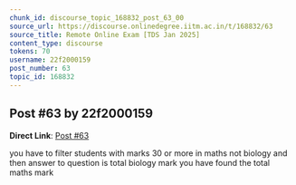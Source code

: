 ```yaml
---
chunk_id: discourse_topic_168832_post_63_00
source_url: https://discourse.onlinedegree.iitm.ac.in/t/168832/63
source_title: Remote Online Exam [TDS Jan 2025]
content_type: discourse
tokens: 70
username: 22f2000159
post_number: 63
topic_id: 168832
---
```


## Post #63 by 22f2000159

**Direct Link**: [Post #63](https://discourse.onlinedegree.iitm.ac.in/t/168832/63)

you have to filter students with marks 30 or more in maths not biology and then answer to question is total biology mark you have found the total maths mark
